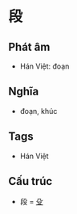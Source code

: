 # 段

## Phát âm
* Hán Việt: đoạn

## Nghĩa
* đoạn, khúc

## Tags
* Hán Việt

## Cấu trúc
* 段 = [殳](殳.md)

<script>window.HANZI_FIELD='段';</script>